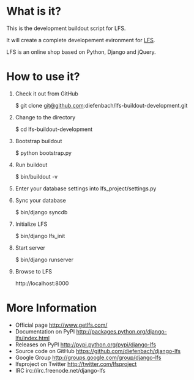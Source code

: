 What is it?
===========

This is the development buildout script for LFS. 

It will create a complete developement evironment for [LFS](https://github.com/diefenbach/django-lfs).

LFS is an online shop based on Python, Django and jQuery.

How to use it?
==============

1. Check it out from GitHub
    
    $ git clone git@github.com:diefenbach/lfs-buildout-development.git

2. Change to the directory

    $ cd lfs-buildout-development
    
3. Bootstrap buildout

    $ python bootstrap.py
    
4. Run buildout

    $ bin/buildout -v
    
5. Enter your database settings into lfs_project/settings.py

6. Sync your database

    $ bin/django syncdb
    
7. Initialize LFS

    $ bin/django lfs_init

8. Start server

    $ bin/django runserver
    
9. Browse to LFS

    http://localhost:8000
    
More Information
================

* Official page http://www.getlfs.com/
* Documentation on PyPI http://packages.python.org/django-lfs/index.html
* Releases on PyPI http://pypi.python.org/pypi/django-lfs
* Source code on GitHub https://github.com/diefenbach/django-lfs
* Google Group http://groups.google.com/group/django-lfs
* lfsproject on Twitter http://twitter.com/lfsproject
* IRC irc://irc.freenode.net/django-lfs